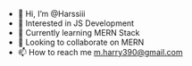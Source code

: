 - 👋 Hi, I’m @Harssiii
- 👀 Interested in JS Development
- 🌱 Currently learning MERN Stack
- 💞️ Looking to collaborate on MERN
- 📫 How to reach me m.harry390@gmail.com

<!---
Harssiii/Harssiii is a ✨ special ✨ repository because its `README.md` (this file) appears on your GitHub profile.
You can click the Preview link to take a look at your changes.
--->

